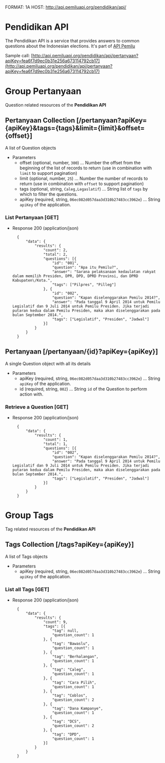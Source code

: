 FORMAT: 1A
HOST: http://api.pemiluapi.org/pendidikan/api/

# Pendidikan API
The Pendidikan API is a service that provides answers to common questions about the Indonesian elections. It's part of [API Pemilu](http://developer.pemiluapi.org/)

Sample call: [http://api.pemiluapi.org/pendidikan/api/pertanyaan?apiKey=fea6f7d9ec0b31e256a673114792cb17](http://api.pemiluapi.org/pendidikan/api/pertanyaan?apiKey=fea6f7d9ec0b31e256a673114792cb17)

# Group Pertanyaan
Question related resources of the **Pendidikan API**

## Pertanyaan Collection [/pertanyaan?apiKey={apiKey}&tags={tags}&limit={limit}&offset={offset}]
A list of Question objects

+ Parameters
    + offset (optional, number, `300`) ... Number the offset from the beginning of the list of records to return (use in combination with `limit` to support pagination)
    + limit (optional, number, `25`) ... Number the number of records to return (use in combination with `offset` to support pagination)
    + tags (optional, string, `Caleg,Legaslatif`) ... String list of `tags` by which to filter the questions.
    + apiKey (required, string, `06ec082d057daa3d310b27483cc3962e`) ... String `apiKey` of the application.

### List Pertanyaan [GET]
+ Response 200 (application/json)

        {
            "data": {
                "results": {
                    "count": 2,
                    "total": 2,
                    "questions": [{
                        "id": "001",
                        "question": "Apa itu Pemilu?",
                        "answer": "Sarana pelaksanaan kedaulatan rakyat dalam memilih Presiden, DPR, DPD, DPRD Provinsi, dan DPRD Kabupaten\/Kota.",
                        "tags": ["Pilpres", "Pilleg"]
                    }, {
                        "id": "002",
                        "question": "Kapan diselenggarakan Pemilu 2014?",
                        "answer": "Pada tanggal 9 April 2014 untuk Pemilu Legislatif dan 9 Juli 2014 untuk Pemilu Presiden. Jika terjadi putaran kedua dalam Pemilu Presiden, maka akan diselenggarakan pada bulan September 2014.",
                        "tags": ["Legislatif", "Presiden", "Jadwal"]
                    }]
                }
            }
        }

## Pertanyaan [/pertanyaan/{id}?apiKey={apiKey}]
A single Question object with all its details

+ Parameters
    + apiKey (required, string, `06ec082d057daa3d310b27483cc3962e`) ... String `apiKey` of the application.
    + id (required, string, `002`) ... String `id` of the Question to perform action with.

### Retrieve a Question [GET]
+ Response 200 (application/json)

        {
            "data": {
                "results": {
                    "count": 1,
                    "total": 1,
                    "questions": [{
                        "id": "002",
                        "question": "Kapan diselenggarakan Pemilu 2014?",
                        "answer": "Pada tanggal 9 April 2014 untuk Pemilu Legislatif dan 9 Juli 2014 untuk Pemilu Presiden. Jika terjadi putaran kedua dalam Pemilu Presiden, maka akan diselenggarakan pada bulan September 2014.",
                        "tags": ["Legislatif", "Presiden", "Jadwal"]
                    }]
                }
            }
        }

# Group Tags
Tag related resources of the **Pendidikan API**

## Tags Collection [/tags?apiKey={apiKey}]
A list of Tags objects

+ Parameters
    + apiKey (required, string, `06ec082d057daa3d310b27483cc3962e`) ... String `apiKey` of the application.

### List all Tags [GET]
+ Response 200 (application/json)

        {
            "data": {
                "results": {
                    "count": 9,
                    "tags": [{
                        "tag": null,
                        "question_count": 1
                    }, {
                        "tag": "Bawaslu",
                        "question_count": 1
                    }, {
                        "tag": "Berhalangan",
                        "question_count": 1
                    }, {
                        "tag": "Caleg",
                        "question_count": 1
                    }, {
                        "tag": "Cara Pilih",
                        "question_count": 1
                    }, {
                        "tag": "Coblos",
                        "question_count": 2
                    }, {
                        "tag": "Dana Kampanye",
                        "question_count": 1
                    }, {
                        "tag": "DCS",
                        "question_count": 2
                    }, {
                        "tag": "DPD",
                        "question_count": 1
                    }]
                }
            }
        }
